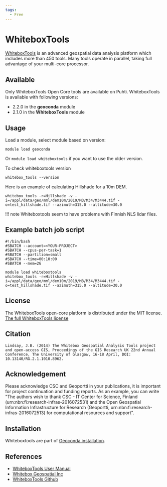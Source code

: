 ```yaml
---
tags:
  - Free
---
```


# WhiteboxTools

[WhiteboxTools](https://www.whiteboxgeo.com/manual/wbt_book/intro.html) is an advanced geospatial data analysis platform which includes more than 450 tools. Many tools operate in parallel, taking full advantage of your multi-core processor.

## Available

Only WhiteboxTools Open Core tools are available on Puhti. WhiteboxTools is available with following versions:

* 2.2.0 in the **geoconda** module
* 2.1.0 in the **WhiteboxTools** module 

## Usage

Load a module, select module based on version:

```
module load geoconda
```

Or `module load whiteboxtools` if you want to use the older version.

To check whiteboxtools version
```
whitebox_tools --version
```

Here is an example of calculating Hillshade for a 10m DEM. 

```
whitebox_tools -r=Hillshade -v -i=/appl/data/geo/mml/dem10m/2019/M3/M34/M3444.tif -o=test_hillshade.tif --azimuth=315.0 --altitude=30.0
```

!!! note
    Whiteboxtools seem to have problems with Finnish NLS lidar files.

## Example batch job script

```
#!/bin/bash
#SBATCH --account=<YOUR-PROJECT>
#SBATCH --cpus-per-task=1
#SBATCH --partition=small
#SBATCH --time=00:10:00
#SBATCH --mem=2G

module load whiteboxtools
whitebox_tools -r=Hillshade -v -i=/appl/data/geo/mml/dem10m/2019/M3/M34/M3444.tif -o=test_hillshade.tif --azimuth=315.0 --altitude=30.0
```

## License 

The WhiteboxTools open-core platform is distributed under the MIT license. [The full WhiteboxTools license](https://www.whiteboxgeo.com/manual/wbt_book/license.html)

## Citation

`Lindsay, J.B. (2014) The Whitebox Geospatial Analysis Tools project and open-access GIS, Proceedings of the GIS Research UK 22nd Annual Conference, The University of Glasgow, 16-18 April, DOI: 10.13140/RG.2.1.1010.8962.`



## Acknowledgement

Please acknowledge CSC and Geoportti in your publications, it is important for project continuation and funding reports.
As an example, you can write "The authors wish to thank CSC - IT Center for Science, Finland (urn:nbn:fi:research-infras-2016072531) and the Open Geospatial Information Infrastructure for Research (Geoportti, urn:nbn:fi:research-infras-2016072513) for computational resources and support".


## Installation

Whiteboxtools are part of [Geoconda installation](./geoconda.md#installation).


## References

* [WhiteboxTools User Manual](https://www.whiteboxgeo.com/manual/wbt_book/intro.html)
* [Whitebox Geospatial Inc](https://www.whiteboxgeo.com/)
* [WhiteboxTools Github](https://github.com/jblindsay/whitebox-tools)



